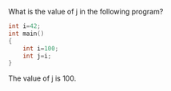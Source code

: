 What is the value of j in the following program?
```cpp
int i=42;
int main()
{
    int i=100;
    int j=i;
}
```
The value of j is 100.